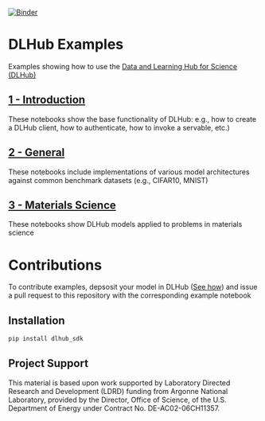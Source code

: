 [![Binder](https://mybinder.org/badge_logo.svg)](https://mybinder.org/v2/gh/DLHub-Argonne/dlhub_examples/master)


# DLHub Examples

Examples showing how to use the [Data and Learning Hub for Science (DLHub)](https://www.dlhub.org)

## [1 - Introduction](./1-Introduction)
These notebooks show the base functionality of DLHub: e.g., how to create a DLHub client, how to authenticate, how to invoke a servable, etc.)

## [2 - General](./2-General)
These notebooks include implementations of various model architectures against common benchmark datasets (e.g., CIFAR10, MNIST)

## [3 - Materials Science](./3-Materials%20Science)
These notebooks show DLHub models applied to problems in materials science

# Contributions
To contribute examples, depsosit your model in DLHub ([See how](https://github.com/DLHub-Argonne/dlhub_sdk)) and issue a pull request to this repository with the corresponding example notebook

## Installation
```bash
pip install dlhub_sdk
```

## Project Support
This material is based upon work supported by Laboratory Directed Research and Development (LDRD) funding from Argonne National Laboratory, provided by the Director, Office of Science, of the U.S. Department of Energy under Contract No. DE-AC02-06CH11357.



